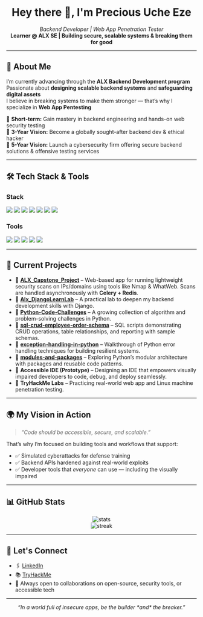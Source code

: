 <!-- README.md -->

<h1 align="center">Hey there 👋, I'm Precious Uche Eze</h1>
<p align="center">
  <i>Backend Developer | Web App Penetration Tester </i><br>
  <b>Learner @ ALX SE | Building secure, scalable systems & breaking them for good</b>
</p>

---

## 🚀 About Me

I’m currently advancing through the **ALX Backend Development program**  
Passionate about **designing scalable backend systems** and **safeguarding digital assets**  
I believe in breaking systems to make them stronger — that’s why I specialize in **Web App Pentesting**  

🔹 **Short-term:** Gain mastery in backend engineering and hands-on web security testing  
🔹 **3-Year Vision:** Become a globally sought-after backend dev & ethical hacker  
🔹 **5-Year Vision:** Launch a cybersecurity firm offering secure backend solutions & offensive testing services  

---

## 🛠️ Tech Stack & Tools

### **Stack**
<p>
  <img src="https://img.shields.io/badge/-Python-3776AB?style=for-the-badge&logo=python&logoColor=white" />
  <img src="https://img.shields.io/badge/-Django-092E20?style=for-the-badge&logo=django&logoColor=white" />
  <img src="https://img.shields.io/badge/-MySQL-4479A1?style=for-the-badge&logo=mysql&logoColor=white" />
  <img src="https://img.shields.io/badge/-PostgreSQL-4169E1?style=for-the-badge&logo=postgresql&logoColor=white" />
  <img src="https://img.shields.io/badge/-Redis-DC382D?style=for-the-badge&logo=redis&logoColor=white" />
  <img src="https://img.shields.io/badge/-Celery-37814A?style=for-the-badge&logo=celery&logoColor=white" />
  <img src="https://img.shields.io/badge/-Docker-2496ED?style=for-the-badge&logo=docker&logoColor=white" />
</p>

### **Tools**
<p>
  <img src="https://img.shields.io/badge/-Linux-FCC624?style=for-the-badge&logo=linux&logoColor=black" />
  <img src="https://img.shields.io/badge/-Burp%20Suite-FF6633?style=for-the-badge&logo=burpsuite&logoColor=white" />
  <img src="https://img.shields.io/badge/-Wireshark-1679A7?style=for-the-badge&logo=wireshark&logoColor=white" />
  <img src="https://img.shields.io/badge/-Nmap-4682B4?style=for-the-badge&logo=nmap&logoColor=white" />
  <img src="https://img.shields.io/badge/-Git-F05032?style=for-the-badge&logo=git&logoColor=white" />
</p>

---

## 📌 Current Projects

- 🔹 **[ALX_Capstone_Project](https://github.com/CodeUche/ALX_Capstone_Project)** – Web-based app for running lightweight security scans on IPs/domains using tools like Nmap & WhatWeb. Scans are handled asynchronously with **Celery + Redis**.  
- 🔹 **[Alx_DjangoLearnLab](https://github.com/CodeUche/Alx_DjangoLearnLab)** – A practical lab to deepen my backend development skills with Django.  
- 🔹 **[Python-Code-Challenges](https://github.com/CodeUche/Python-Code-Challenges)** – A growing collection of algorithm and problem-solving challenges in Python.  
- 🔹 **[sql-crud-employee-order-schema](https://github.com/CodeUche/sql-crud-employee-order-schema)** – SQL scripts demonstrating CRUD operations, table relationships, and reporting with sample schemas.  
- 🔹 **[exception-handling-in-python](https://github.com/CodeUche/exception-handling-in-python)** – Walkthrough of Python error handling techniques for building resilient systems.  
- 🔹 **[modules-and-packages](https://github.com/CodeUche/modules-and-packages)** – Exploring Python’s modular architecture with packages and reusable code patterns.  
- 🔹 **Accessible IDE (Prototype)** – Designing an IDE that empowers visually impaired developers to code, debug, and deploy seamlessly.  
- 🔹 **TryHackMe Labs** – Practicing real-world web app and Linux machine penetration testing.  

---

## 🌍 My Vision in Action

> *“Code should be accessible, secure, and scalable.”*  

That’s why I’m focused on building tools and workflows that support:
- ✅ Simulated cyberattacks for defense training  
- ✅ Backend APIs hardened against real-world exploits  
- ✅ Developer tools that *everyone* can use — including the visually impaired  

---

## 📊 GitHub Stats

<p align="center">
  <img src="https://github-readme-stats.vercel.app/api?username=CodeUche&show_icons=true&theme=radical" alt="stats" />
  <br>
  <img src="https://github-readme-streak-stats.herokuapp.com?user=CodeUche&theme=radical&date_format=M%20j%5B%2C%20Y%5D" alt="streak" />
</p>

---

## 🤝 Let's Connect

- 🖇️ [LinkedIn](https://linkedin.com/in/devsecopsguru)  
- 📚 [TryHackMe](https://tryhackme.com/p/kingwill)  
- 🌱 Always open to collaborations on open-source, security tools, or accessible tech  

---

<p align="center">
  <i>“In a world full of insecure apps, be the builder *and* the breaker.”</i>
</p>
